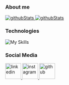 ### About me
<p>
    <a href="https://github.com/MicheleRabesco/github-readme-stats">
        <img style="text-align:center;" alt="githubStats" src="https://github-readme-stats-sigma-five.vercel.app/api?username=MicheleRabesco&count_private=true&show_icons=true&theme=gruvbox&hide_border=true" />
    </a>
    <a href="https://github.com/MicheleRabesco/github-readme-stats/api/top-langs">
        <img style="text-align:center;" alt="githubStats" src="https://github-readme-stats-sigma-five.vercel.app/api/top-langs/?username=MicheleRabesco&layout=compact&theme=gruvbox&hide_border=true" />
    </a>
</p>

### Technologies
![My Skills](https://skillicons.dev/icons?i=idea,eclipse,vscode,androidstudio,mongodb,raspberrypi,arduino,)


### Social Media
<p>
    <a href="https://www.linkedin.com/in/michelerabesco/">
        <img alt="linkedin" height="50" src="https://skillicons.dev/icons?i=linkedin"/>
    </a>
    <a href="https://www.instagram.com/michelerabesco/">
        <img alt="instagram" height="50" src="https://skillicons.dev/icons?i=instagram"/>
    </a>
    <a href="https://github.com/MicheleRabesco">
        <img alt="github" height="50" src="https://skillicons.dev/icons?i=github"/>
    </a>
</p>

<!---
### Wakatime Stats
<a href="https://github.com/MicheleRabesco/github-readme-stats">
  <img style="text-align:center;" alt="wakatime" src="https://github-readme-stats-nu-self-16.vercel.app/api/wakatime?username=@MicheleRabesco&v=2
&langs_count=15&hide_border=true&theme=gruvbox&hide=markdown, gitignore file, eclipse, idea_module, properties, git&layout=compact"/>
</a>
--->
